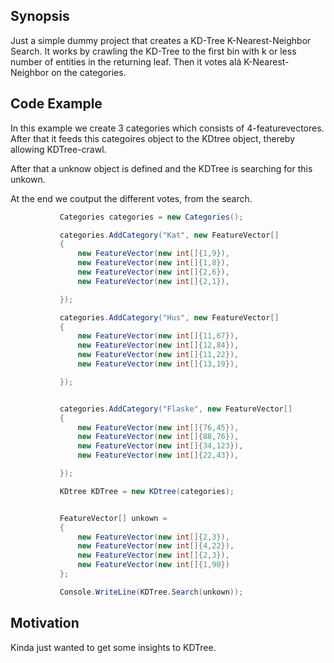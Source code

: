 ## Synopsis

Just a simple dummy project that creates a KD-Tree K-Nearest-Neighbor Search. It works by crawling the KD-Tree to the first bin with k or less number of entities in the returning leaf. Then it votes alá K-Nearest-Neighbor on the categories.

## Code Example
In this example we create 3 categories which consists of 4-featurevectores.
After that it feeds this categoires object to the KDtree object, thereby allowing
KDTree-crawl.

After that a unknow object is defined and the KDTree is searching for this unkown.

At the end we coutput the different votes, from the search.

 ```cs
            Categories categories = new Categories();

            categories.AddCategory("Kat", new FeatureVector[]
            {
                new FeatureVector(new int[]{1,9}),
                new FeatureVector(new int[]{1,8}),
                new FeatureVector(new int[]{2,6}),
                new FeatureVector(new int[]{2,1}),

            });

            categories.AddCategory("Hus", new FeatureVector[]
            {
                new FeatureVector(new int[]{11,67}),
                new FeatureVector(new int[]{12,84}),
                new FeatureVector(new int[]{11,22}),
                new FeatureVector(new int[]{13,19}),

            });


            categories.AddCategory("Flaske", new FeatureVector[]
            {
                new FeatureVector(new int[]{76,45}),
                new FeatureVector(new int[]{88,76}),
                new FeatureVector(new int[]{34,123}),
                new FeatureVector(new int[]{22,43}),

            });

            KDtree KDTree = new KDtree(categories);


            FeatureVector[] unkown =
            {
                new FeatureVector(new int[]{2,3}),
                new FeatureVector(new int[]{4,22}),
                new FeatureVector(new int[]{2,3}),
                new FeatureVector(new int[]{1,90})
            };

            Console.WriteLine(KDTree.Search(unkown));
```

## Motivation

Kinda just wanted to get some insights to KDTree.
